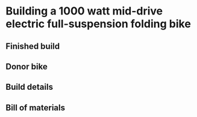 # Building a 1000 watt mid-drive electric full-suspension folding bike

## Finished build

## Donor bike

## Build details

## Bill of materials
